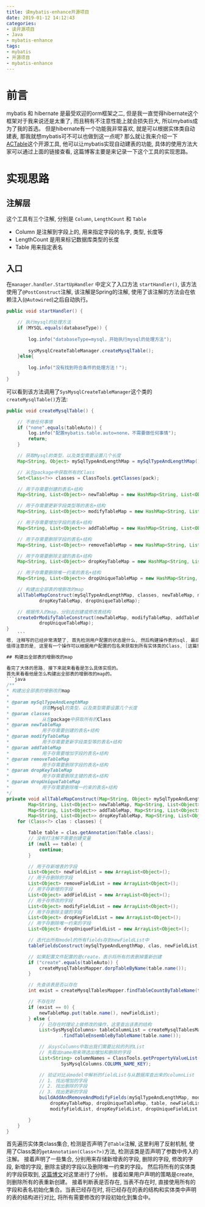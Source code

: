 ```yaml
---
title: 读mybatis-enhance开源项目
date: 2019-01-12 14:12:43
categories:
- 读开源项目
- Java
- mybatis-enhance
tags:
- mybatis
- 开源项目
- mybatis-enhance
---
```


# 前言

mybatis 和 hibernate 是最受欢迎的orm框架之二, 但是我一直觉得hibernate这个框架对于我来说还是太重了, 而且稍有不注意性能上就会损失巨大, 所以mybatis成为了我的首选。
但是hibernate有一个功能我非常喜欢, 就是可以根据实体类自动建表, 那我就想mybatis可不可以也做到这一点呢? 那么就让我来介绍一下[ACTable](http://git.oschina.net/sunchenbin/mybatis-enhance)这个开源工具, 他可以让mybatis实现自动建表的功能, 具体的使用方法大家可以通过上面的链接查看, 这篇博客主要是来记录一下这个工具的实现思路。

<!--more-->

# 实现思路

## 注解层

这个工具有三个注解, 分别是 `Column`, `LengthCount` 和 `Table`

* Column 是注解到字段上的, 用来指定字段的名字, 类型, 长度等
* LengthCount 是用来标记数据库类型的长度
* Table 用来指定表名

## 入口

在`manager.handler.StartUpHandler` 中定义了入口方法 `startHandler()`, 该方法使用了`@PostConstruct`注解, 该注解是Spring的注解, 使用了该注解的方法会在依赖注入(`@Autowired`)之后自动执行。
```java
public void startHandler() {

	// 执行mysql的处理方法
	if (MYSQL.equals(databaseType)) {
		
		log.info("databaseType=mysql，开始执行mysql的处理方法");
		
		sysMysqlCreateTableManager.createMysqlTable();
	}else{
		
		log.info("没有找到符合条件的处理方法！");
	}
}
```

可以看到该方法调用了`SysMysqlCreateTableManager`这个类的`createMysqlTable()`方法:

```java
public void createMysqlTable() {

	// 不做任何事情
	if ("none".equals(tableAuto)) {
		log.info("配置mybatis.table.auto=none，不需要做任何事情");
		return;
	}

	// 获取Mysql的类型，以及类型需要设置几个长度
	Map<String, Object> mySqlTypeAndLengthMap = mySqlTypeAndLengthMap();

	// 从包package中获取所有的Class
	Set<Class<?>> classes = ClassTools.getClasses(pack);

	// 用于存需要创建的表名+结构
	Map<String, List<Object>> newTableMap = new HashMap<String, List<Object>>();

	// 用于存需要更新字段类型等的表名+结构
	Map<String, List<Object>> modifyTableMap = new HashMap<String, List<Object>>();

	// 用于存需要增加字段的表名+结构
	Map<String, List<Object>> addTableMap = new HashMap<String, List<Object>>();

	// 用于存需要删除字段的表名+结构
	Map<String, List<Object>> removeTableMap = new HashMap<String, List<Object>>();

	// 用于存需要删除主键的表名+结构
	Map<String, List<Object>> dropKeyTableMap = new HashMap<String, List<Object>>();

	// 用于存需要删除唯一约束的表名+结构
	Map<String, List<Object>> dropUniqueTableMap = new HashMap<String, List<Object>>();

	// 构建出全部表的增删改的map
	allTableMapConstruct(mySqlTypeAndLengthMap, classes, newTableMap, modifyTableMap, addTableMap, removeTableMap,
			dropKeyTableMap, dropUniqueTableMap);

	// 根据传入的map，分别去创建或修改表结构
	createOrModifyTableConstruct(newTableMap, modifyTableMap, addTableMap, removeTableMap, dropKeyTableMap,
			dropUniqueTableMap);
}
	```
嗯, 注释写的已经非常清楚了, 首先检测用户配置的状态是什么, 然后构建操作表的sql, 最后进行实际操作。
值得注意的是, 这里有一个操作可以根据用户配置的包名来获取到所有实体类的Class, [这篇博文](/java/read-open-source-java-version-project/read-mybatis-enhance-ClassTools.html)对这里进行了分析。

## 构建出全部表的增删改的map

看完了大体的思路, 接下来就来看看是怎么具体实现的。
首先来看看他是怎么构建出全部表的增删改的map的。
```java
/**
* 构建出全部表的增删改的map
* 
* @param mySqlTypeAndLengthMap
*            获取Mysql的类型，以及类型需要设置几个长度
* @param classes
*            从包package中获取所有的Class
* @param newTableMap
*            用于存需要创建的表名+结构
* @param modifyTableMap
*            用于存需要更新字段类型等的表名+结构
* @param addTableMap
*            用于存需要增加字段的表名+结构
* @param removeTableMap
*            用于存需要删除字段的表名+结构
* @param dropKeyTableMap
*            用于存需要删除主键的表名+结构
* @param dropUniqueTableMap
*            用于存需要删除唯一约束的表名+结构
*/
private void allTableMapConstruct(Map<String, Object> mySqlTypeAndLengthMap, Set<Class<?>> classes,
		Map<String, List<Object>> newTableMap, Map<String, List<Object>> modifyTableMap,
		Map<String, List<Object>> addTableMap, Map<String, List<Object>> removeTableMap,
		Map<String, List<Object>> dropKeyTableMap, Map<String, List<Object>> dropUniqueTableMap) {
	for (Class<?> clas : classes) {

		Table table = clas.getAnnotation(Table.class);
		// 没有打注解不需要创建变量
		if (null == table) {
			continue;
		}

		// 用于存新增表的字段
		List<Object> newFieldList = new ArrayList<Object>();
		// 用于存删除的字段
		List<Object> removeFieldList = new ArrayList<Object>();
		// 用于存新增的字段
		List<Object> addFieldList = new ArrayList<Object>();
		// 用于存修改的字段
		List<Object> modifyFieldList = new ArrayList<Object>();
		// 用于存删除主键的字段
		List<Object> dropKeyFieldList = new ArrayList<Object>();
		// 用于存删除唯一约束的字段
		List<Object> dropUniqueFieldList = new ArrayList<Object>();

		// 迭代出所有model的所有fields存到newFieldList中
		tableFieldsConstruct(mySqlTypeAndLengthMap, clas, newFieldList);

		// 如果配置文件配置的是create，表示将所有的表删掉重新创建
		if ("create".equals(tableAuto)) {
			createMysqlTablesMapper.dorpTableByName(table.name());
		}

		// 先查该表是否以存在
		int exist = createMysqlTablesMapper.findTableCountByTableName(table.name());

		// 不存在时
		if (exist == 0) {
			newTableMap.put(table.name(), newFieldList);
		} else {
			// 已存在时理论上做修改的操作，这里查出该表的结构
			List<SysMysqlColumns> tableColumnList = createMysqlTablesMapper
					.findTableEnsembleByTableName(table.name());

			// 从sysColumns中取出我们需要比较的列的List
			// 先取出name用来筛选出增加和删除的字段
			List<String> columnNames = ClassTools.getPropertyValueList(tableColumnList,
					SysMysqlColumns.COLUMN_NAME_KEY);

			// 验证对比从model中解析的fieldList与从数据库查出来的columnList
			// 1. 找出增加的字段
			// 2. 找出删除的字段
			// 3. 找出更新的字段
			buildAddAndRemoveAndModifyFields(mySqlTypeAndLengthMap, modifyTableMap, addTableMap, removeTableMap,
				dropKeyTableMap, dropUniqueTableMap, table, newFieldList, removeFieldList, addFieldList,
				modifyFieldList, dropKeyFieldList, dropUniqueFieldList, tableColumnList, columnNames);

		}
	}
}
```
首先遍历实体类class集合, 检测是否声明了`@Table`注解, 这里利用了反射机制, 使用了Class类的`getAnnotation(Class<?>)`方法, 检测该类是否声明了参数中传入的注解。
接着声明了一些集合, 分别用来存储新增表的字段, 删除的字段, 修改的字段, 新增的字段, 删除主键的字段以及删除唯一约束的字段。
然后将所有的实体类的字段获取到, [这篇博文](/)对这里进行了分析。
接着如果用户声明的策略是create, 则删除所有的表重新创建。
接着判断表是否存在, 当表不存在时, 直接使用所有的字段和表名初始化集合。当表已经存在时, 将已经存在的表的结构和实体类中声明的表的结构进行对比, 将所有需要修改的字段初始化到集合中。